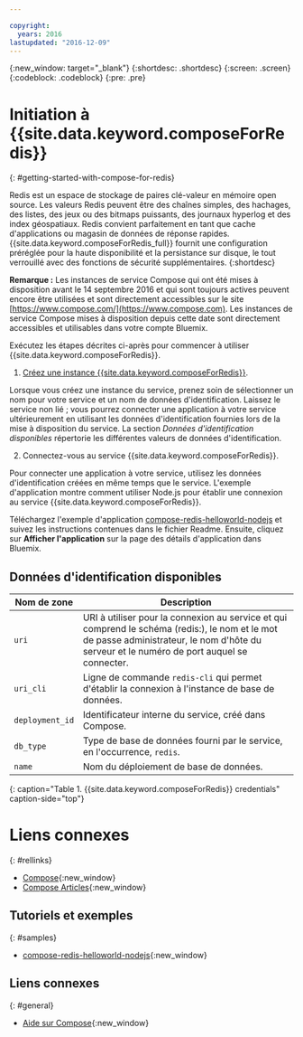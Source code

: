 ```yaml
---

copyright:
  years: 2016
lastupdated: "2016-12-09"
---
```


{:new_window: target="_blank"}
{:shortdesc: .shortdesc}
{:screen: .screen}
{:codeblock: .codeblock}
{:pre: .pre}

# Initiation à {{site.data.keyword.composeForRedis}}
{: #getting-started-with-compose-for-redis}

Redis est un espace de stockage de paires clé-valeur en mémoire open source. Les valeurs Redis peuvent être des chaînes simples, des hachages, des listes, des jeux ou des bitmaps puissants, des journaux hyperlog et des index géospatiaux. Redis convient parfaitement en tant que cache d'applications ou magasin de données de réponse rapides. {{site.data.keyword.composeForRedis_full}} fournit une configuration préréglée pour la haute disponibilité et la persistance sur disque, le tout verrouillé avec des fonctions de sécurité supplémentaires.
{:shortdesc}

**Remarque :** Les instances de service Compose qui ont été mises à disposition avant le 14 septembre 2016 et qui sont toujours actives peuvent encore être utilisées et sont directement accessibles sur le site [https://www.compose.com/](https://www.compose.com). Les instances de service Compose mises à disposition depuis cette date sont directement accessibles et utilisables dans votre compte Bluemix.

Exécutez les étapes décrites ci-après pour commencer à utiliser {{site.data.keyword.composeForRedis}}.

1. [Créez une instance {{site.data.keyword.composeForRedis}}](https://console.ng.bluemix.net/catalog/services/compose-for-redis/).

  Lorsque vous créez une instance du service, prenez soin de sélectionner un nom pour votre service et un nom de données d'identification. Laissez le service non lié ; vous pourrez connecter une application à votre service ultérieurement en utilisant les données d'identification fournies lors de la mise à disposition du service. La section *Données d'identification disponibles* répertorie les différentes valeurs de données d'identification.

2. Connectez-vous au service {{site.data.keyword.composeForRedis}}.

  Pour connecter une application à votre service, utilisez les données d'identification créées en même temps que le service. L'exemple d'application montre comment utiliser Node.js pour établir une connexion au service {{site.data.keyword.composeForRedis}}.

  Téléchargez l'exemple d'application [compose-redis-helloworld-nodejs](https://github.com/IBM-Bluemix/compose-redis-helloworld-nodejs) et suivez les instructions contenues dans le fichier Readme. Ensuite, cliquez sur **Afficher l'application** sur la page des détails d'application dans Bluemix.

## Données d'identification disponibles

Nom de zone|Description
----------|-----------
`uri`|URI à utiliser pour la connexion au service et qui comprend le schéma (redis:), le nom et le mot de passe administrateur, le nom d'hôte du serveur et le numéro de port auquel se connecter.
`uri_cli`|Ligne de commande `redis-cli` qui permet d'établir la connexion à l'instance de base de données.
`deployment_id`|Identificateur interne du service, créé dans Compose.
`db_type`|Type de base de données fourni par le service, en l'occurrence, `redis`.
`name`|Nom du déploiement de base de données.
{: caption="Table 1. {{site.data.keyword.composeForRedis}} credentials" caption-side="top"}

# Liens connexes
{: #rellinks}

* [Compose](https://www.compose.com){:new_window}
* [Compose Articles](https://www.compose.com/articles/){:new_window}

## Tutoriels et exemples
{: #samples}
* [compose-redis-helloworld-nodejs](https://github.com/IBM-Bluemix/compose-redis-helloworld-nodejs){:new_window}

## Liens connexes
{: #general}
* [Aide sur Compose](https://help.compose.com/docs){:new_window}
